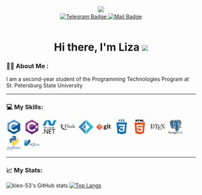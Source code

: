 <!--### Hi there, I'm Liza 👋-->

<div id="header" align="center">
  <img src="https://media.giphy.com/media/v1.Y2lkPTc5MGI3NjExYTg0YWUzMzJiYjU2MWMxYmRjOGE2NGJlYjY0YzBlNDc4ODQ2YTM2NyZjdD1z/paTz7UZbPfTZFRYnnB/giphy.gif" width="100"/>
  <div id="badges">
    <a href="t.me/lisa_karaseva">
      <img src="https://img.shields.io/badge/Telegram-blue?style=for-the-badge&logo=telegram&logoColor=white" alt="Telegram Badge"/>
    </a>
    <a href="mailto:liza.1610@mail.ru">
      <img src="https://img.shields.io/badge/Mail-darkblue?style=for-the-badge&logo=maildotru&logoColor=orange" alt="Mail Badge"/>
    </a>
  </div>
  <img src="https://komarev.com/ghpvc/?username=kleo-53&style=flat-square&color=blue" alt=""/>
  <h1>
    Hi there, I'm Liza
    <img src="https://media.giphy.com/media/hvRJCLFzcasrR4ia7z/giphy.gif" width="30px"/>
  </h1>
</div>


### :woman_technologist: About Me :
I am a second-year student of the Programming Technologies Program at St. Petersburg State University

---

### :computer: My Skills:
<div>
  <img src="https://github.com/devicons/devicon/blob/master/icons/c/c-original.svg" title="C" alt="C" width="40" height="40"/>&nbsp;
  <img src="https://github.com/devicons/devicon/blob/master/icons/csharp/csharp-original.svg" title="CSharp" alt="CSharp" width="40" height="40"/>&nbsp;
  <img src="https://github.com/devicons/devicon/blob/master/icons/dot-net/dot-net-original-wordmark.svg" title="Dotnet" alt="Dotnet" width="40" height="40"/>&nbsp;
  <img src="https://github.com/devicons/devicon/blob/master/icons/flask/flask-original-wordmark.svg" title="Flask" alt="Flask" width="40" height="40"/>&nbsp;
  <img src="https://github.com/devicons/devicon/blob/master/icons/fsharp/fsharp-original.svg" title="FSharp" alt="FSharp" width="40" height="40"/>&nbsp;
  <img src="https://github.com/devicons/devicon/blob/master/icons/git/git-original-wordmark.svg" title="Git" alt="Git" width="40" height="40"/>&nbsp;
  <img src="https://github.com/devicons/devicon/blob/master/icons/css3/css3-plain-wordmark.svg"  title="CSS3" alt="CSS" width="40" height="40"/>&nbsp;
  <img src="https://github.com/devicons/devicon/blob/master/icons/html5/html5-original-wordmark.svg" title="HTML5" alt="HTML" width="40" height="40"/>&nbsp;
  <img src="https://github.com/devicons/devicon/blob/master/icons/latex/latex-original.svg" title="Latex" alt="Latex" width="40" height="40"/>&nbsp;
  <img src="https://github.com/devicons/devicon/blob/master/icons/postgresql/postgresql-original-wordmark.svg" title="Postgresql"  alt="Postgresql" width="40" height="40"/>&nbsp;
  <img src="https://github.com/devicons/devicon/blob/master/icons/python/python-original-wordmark.svg" title="Python" alt="Python" width="40" height="40"/>&nbsp;
  <img src="https://github.com/devicons/devicon/blob/master/icons/sqlite/sqlite-original-wordmark.svg" title="SQLite" alt="SQLite" width="40" height="40"/>&nbsp;
</div>

---

### :chart_with_upwards_trend: My Stats:

![kleo-53's GitHub stats](https://github-readme-stats.vercel.app/api?username=kleo-53&show_icons=true&theme=light) [![Top Langs](https://github-readme-stats.vercel.app/api/top-langs/?username=kleo-53&layout=compact&theme=light&langs_count=8)](https://github.com/anuraghazra/github-readme-stats)
  


<!--
**kleo-53/kleo-53** is a ✨ _special_ ✨ repository because its `README.md` (this file) appears on your GitHub profile.

Here are some ideas to get you started:

- 🔭 I’m currently working on ...
- 🌱 I’m currently learning ...
- 👯 I’m looking to collaborate on ...
- 🤔 I’m looking for help with ...
- 💬 Ask me about ...
- 📫 How to reach me: ...
- 😄 Pronouns: ...
- ⚡ Fun fact: ...
-->
